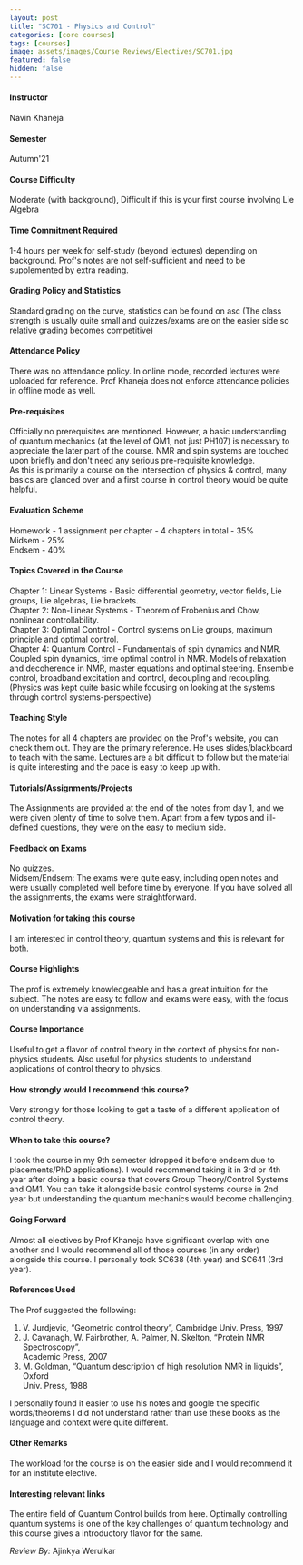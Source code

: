 ```yaml
---
layout: post
title: "SC701 - Physics and Control"
categories: [core courses]
tags: [courses]
image: assets/images/Course Reviews/Electives/SC701.jpg
featured: false
hidden: false
---
```


#### Instructor
Navin Khaneja

#### Semester
Autumn'21

#### Course Difficulty
Moderate (with background), Difficult if this is your first course involving Lie Algebra

#### Time Commitment Required
1-4 hours per week for self-study (beyond lectures) depending on background. Prof's notes are not self-sufficient and need to be supplemented by extra reading.

#### Grading Policy and Statistics
Standard grading on the curve, statistics can be found on asc (The class strength is usually quite small and quizzes/exams are on the easier side so relative grading becomes competitive)

#### Attendance Policy
There was no attendance policy. In online mode, recorded lectures were uploaded for reference. Prof Khaneja does not enforce attendance policies in offline mode as well.

#### Pre-requisites
Officially no prerequisites are mentioned. However, a basic understanding of quantum mechanics (at the level of QM1, not just PH107) is necessary to appreciate the later part of the course. NMR and spin systems are touched upon briefly and don't need any serious pre-requisite knowledge.  
As this is primarily a course on the intersection of physics & control, many basics are glanced over and a first course in control theory would be quite helpful. 

#### Evaluation Scheme
Homework - 1 assignment per chapter - 4 chapters in total - 35%  
Midsem - 25%  
Endsem - 40%

#### Topics Covered in the Course
Chapter 1: Linear Systems - Basic differential geometry, vector fields, Lie groups, Lie algebras, Lie brackets.  
Chapter 2: Non-Linear Systems - Theorem of Frobenius and Chow, nonlinear controllability.  
Chapter 3: Optimal Control - Control systems on Lie groups, maximum principle and optimal control.  
Chapter 4: Quantum Control - Fundamentals of spin dynamics and NMR. Coupled spin dynamics, time optimal control in NMR. Models of relaxation and decoherence in NMR, master equations and optimal steering. Ensemble control, broadband excitation and control, decoupling and recoupling. (Physics was kept quite basic while focusing on looking at the systems through control systems-perspective)

#### Teaching Style
The notes for all 4 chapters are provided on the Prof's website, you can check them out. They are the primary reference. He uses slides/blackboard to teach with the same. Lectures are a bit difficult to follow but the material is quite interesting and the pace is easy to keep up with.

#### Tutorials/Assignments/Projects
The Assignments are provided at the end of the notes from day 1, and we were given plenty of time to solve them. Apart from a few typos and ill-defined questions, they were on the easy to medium side.

#### Feedback on Exams
No quizzes.  
Midsem/Endsem: The exams were quite easy, including open notes and were usually completed well before time by everyone. If you have solved all the assignments, the exams were straightforward.

#### Motivation for taking this course
I am interested in control theory, quantum systems and this is relevant for both.

#### Course Highlights
The prof is extremely knowledgeable and has a great intuition for the subject. The notes are easy to follow and exams were easy, with the focus on understanding via assignments.

#### Course Importance
Useful to get a flavor of control theory in the context of physics for non-physics students. Also useful for physics students to understand applications of control theory to physics.

#### How strongly would I recommend this course?
Very strongly for those looking to get a taste of a different application of control theory.

#### When to take this course?
I took the course in my 9th semester (dropped it before endsem due to placements/PhD applications). I would recommend taking it in 3rd or 4th year after doing a basic course that covers Group Theory/Control Systems and QM1. You can take it alongside basic control systems course in 2nd year but understanding the quantum mechanics would become challenging.

#### Going Forward
Almost all electives by Prof Khaneja have significant overlap with one another and I would recommend all of those courses (in any order) alongside this course. I personally took SC638 (4th year) and SC641 (3rd year).

#### References Used
The Prof suggested the following:  
1) V. Jurdjevic, “Geometric control theory”, Cambridge Univ. Press, 1997  
2) J. Cavanagh, W. Fairbrother, A. Palmer, N. Skelton, “Protein NMR Spectroscopy”,  
Academic Press, 2007  
3)  M. Goldman, “Quantum description of high resolution NMR in liquids”, Oxford  
Univ. Press, 1988  
  
I personally found it easier to use his notes and google the specific words/theorems I did not understand rather than use these books as the language and context were quite different.

#### Other Remarks
The workload for the course is on the easier side and I would recommend it for an institute elective.

#### Interesting relevant links
The entire field of Quantum Control builds from here. Optimally controlling quantum systems is one of the key challenges of quantum technology and this course gives a introductory flavor for the same.

*Review By:* Ajinkya Werulkar